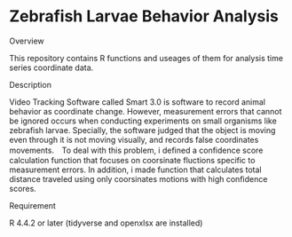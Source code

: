 # Zebrafish Larvae Behavior Analysis

Overview

This repository contains R functions and useages of them for analysis time series coordinate data.

Description

Video Tracking Software called Smart 3.0 is software to record animal behavior as coordinate change. However, measurement errors that cannot be ignored occurs when conducting experiments on small organisms like zebrafish larvae. Specially, the software judged that the object is moving even through it is not moving visually, and records false coordinates movements.　To deal with this problem, i defined a confidence score calculation function that focuses on coorsinate fluctions specific to measurement errors. In addition, i made function that calculates total distance traveled using only coorsinates motions with high confidence scores.

Requirement

R 4.4.2 or later
(tidyverse and openxlsx are installed)
